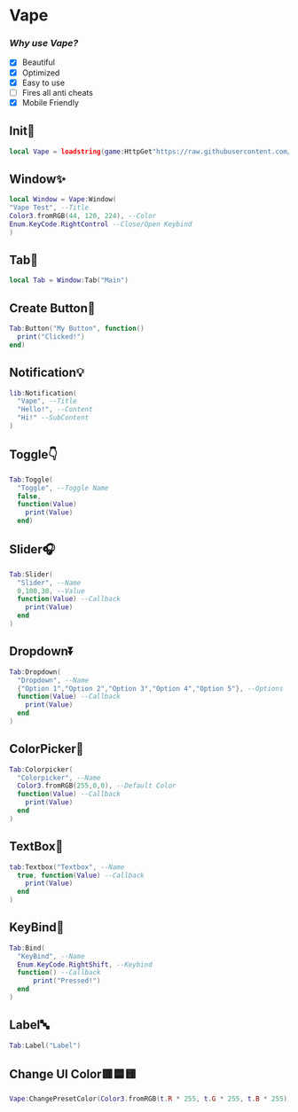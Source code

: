 # Vape
### *Why use Vape?* 

- [X] Beautiful
- [X] Optimized
- [X] Easy to use
- [ ] Fires all anti cheats
- [X] Mobile Friendly

## Init🔌
```lua
local Vape = loadstring(game:HttpGet"https://raw.githubusercontent.com/dawid-scripts/UI-Libs/main/Vape.txt")()
```
## Window✨
```lua
local Window = Vape:Window(
"Vape Test", --Title
Color3.fromRGB(44, 120, 224), --Color
Enum.KeyCode.RightControl --Close/Open Keybind
)
```
## Tab🚪
```lua
local Tab = Window:Tab("Main")
```
## Create Button🔘
```lua
Tab:Button("My Button", function()
  print("Clicked!")
end)
```
## Notification💡
```lua
lib:Notification(
  "Vape", --Title
  "Hello!", --Content
  "Hi!" --SubContent
)
```
## Toggle👇
```lua
Tab:Toggle(
  "Toggle", --Toggle Name
  false,
  function(Value)
    print(Value)
  end)
```
## Slider🎧
```lua
Tab:Slider(
  "Slider", --Name
  0,100,30, --Value
  function(Value) --Callback
    print(Value)
  end
)
```
## Dropdown⏬
```lua
Tab:Dropdown(
  "Dropdown", --Name
  {"Option 1","Option 2","Option 3","Option 4","Option 5"}, --Options
  function(Value) --Callback
    print(Value)
  end
)
```
## ColorPicker🌈
```lua
Tab:Colorpicker(
  "Colorpicker", --Name
  Color3.fromRGB(255,0,0), --Default Color
  function(Value) --Callback
    print(Value)
  end
)
```
## TextBox📝
```lua
tab:Textbox("Textbox", --Name
  true, function(Value) --Callback
    print(Value)
  end
)
```
## KeyBind🎹
```lua
Tab:Bind(
  "KeyBind", --Name
  Enum.KeyCode.RightShift, --Keybind
  function() --Callback
      print("Pressed!")
  end
)
```
## Label🔤
```lua
Tab:Label("Label")
```
## Change UI Color🟥🟦🟨
```lua
Vape:ChangePresetColor(Color3.fromRGB(t.R * 255, t.G * 255, t.B * 255))
```